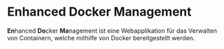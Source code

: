 # Enhanced Docker Management

**En**hanced **Do**cker **Ma**nagement ist eine Webapplikation für das Verwalten von Containern, welche mithilfe von Docker bereitgestellt werden.

